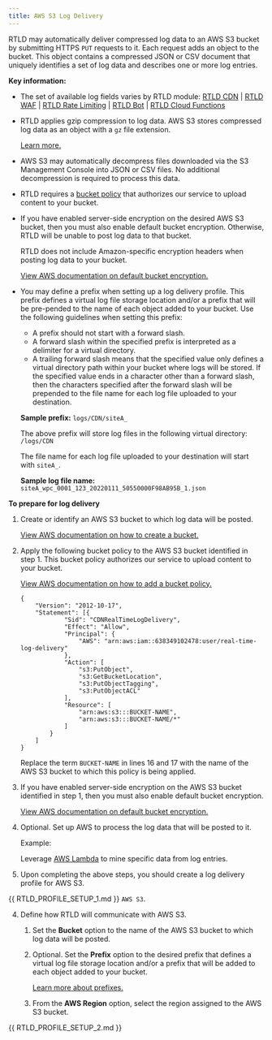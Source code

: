 ```yaml
---
title: AWS S3 Log Delivery
---
```


RTLD may automatically deliver compressed log data to an AWS S3 bucket by submitting HTTPS `PUT` requests to it. Each request adds an object to the bucket. This object contains a compressed JSON or CSV document that uniquely identifies a set of log data and describes one or more log entries.

**Key information:**

-   The set of available log fields varies by RTLD module: [RTLD CDN](/applications/logs/rtld/log_fields_rtld_cdn) | [RTLD WAF](/applications/logs/rtld/log_fields_rtld_waf) | [RTLD Rate Limiting](/applications/logs/rtld/log_fields_rtld_rate_limiting) | [RTLD Bot](/applications/logs/rtld/log_fields_rtld_bot_manager) | [RTLD Cloud Functions](/applications/logs/rtld/log_fields_rtld_cloud_functions)
-   RTLD applies gzip compression to log data. AWS S3 stores compressed log data as an object with a `gz` file extension.

    [Learn more.](/applications/logs/rtld/log_file_naming_convention)

-   AWS S3 may automatically decompress files downloaded via the S3 Management Console into JSON or CSV files. No additional decompression is required to process this data.
-   RTLD requires a [bucket policy](#bucket-policy) that authorizes our service to upload content to your bucket.
-   If you have enabled server-side encryption on the desired AWS S3 bucket, then you must also enable default bucket encryption. Otherwise, RTLD will be unable to post log data to that bucket.

    <Callout type="info">


      RTLD does not include Amazon-specific encryption headers when posting log data to your bucket.

    </Callout>

    [View AWS documentation on default bucket encryption.](https://docs.aws.amazon.com/AmazonS3/latest/userguide/default-bucket-encryption.html)

    <a id="log-file-prefix" />

-   You may define a prefix when setting up a log delivery profile. This prefix defines a virtual log file storage location and/or a prefix that will be pre-pended to the name of each object added to your bucket. Use the following guidelines when setting this prefix:

    -   A prefix should not start with a forward slash.
    -   A forward slash within the specified prefix is interpreted as a delimiter for a virtual directory.
    -   A trailing forward slash means that the specified value only defines a virtual directory path within your bucket where logs will be stored. If the specified value ends in a character other than a forward slash, then the characters specified after the forward slash will be prepended to the file name for each log file uploaded to your destination.

    **Sample prefix:** `logs/CDN/siteA_`

    The above prefix will store log files in the following virtual directory: `/logs/CDN`

    The file name for each log file uploaded to your destination will start with `siteA_`.

    **Sample log file name:** `siteA_wpc_0001_123_20220111_50550000F98AB95B_1.json`

**To prepare for log delivery**

1.  Create or identify an AWS S3 bucket to which log data will be posted.

    [View AWS documentation on how to create a bucket.](https://docs.aws.amazon.com/AmazonS3/latest/user-guide/create-bucket.html)

    <a id="bucket-policy" />

2.  Apply the following bucket policy to the AWS S3 bucket identified in step 1. This bucket policy authorizes our service to upload content to your bucket.

    [View AWS documentation on how to add a bucket policy.](https://docs.aws.amazon.com/AmazonS3/latest/userguide/add-bucket-policy.html)

    ```AWS-S3-Bucket-Policy
    {
    	"Version": "2012-10-17",
    	"Statement": [{
    			"Sid": "CDNRealTimeLogDelivery",
    			"Effect": "Allow",
    			"Principal": {
    				"AWS": "arn:aws:iam::638349102478:user/real-time-log-delivery"
    			},
    			"Action": [
    				"s3:PutObject",
    				"s3:GetBucketLocation",
    				"s3:PutObjectTagging",
    				"s3:PutObjectACL"
    			],
    			"Resource": [
    				"arn:aws:s3:::BUCKET-NAME",
    				"arn:aws:s3:::BUCKET-NAME/*"
    			]
    		}
    	]
    }
    ```

    <Callout type="important">


      Replace the term `BUCKET-NAME` in lines 16 and 17 with the name of the AWS S3 bucket to which this policy is being applied.

    </Callout>

3.  If you have enabled server-side encryption on the AWS S3 bucket identified in step 1, then you must also enable default bucket encryption.

    [View AWS documentation on default bucket encryption.](https://docs.aws.amazon.com/AmazonS3/latest/userguide/default-bucket-encryption.html)

4.  Optional. Set up AWS to process the log data that will be posted to it.

    Example:

    Leverage [AWS Lambda](https://aws.amazon.com/documentation/lambda/) to mine specific data from log entries.

5.  Upon completing the above steps, you should create a log delivery profile for AWS S3.

{{ RTLD_PROFILE_SETUP_1.md }} `AWS S3`.

4.  Define how RTLD will communicate with AWS S3.

    1.  Set the **Bucket** option to the name of the AWS S3 bucket to which log data will be posted.

    2.  Optional. Set the **Prefix** option to the desired prefix that defines a virtual log file storage location and/or a prefix that will be added to each object added to your bucket.

        [Learn more about prefixes.](#log-file-prefix)

    3.  From the **AWS Region** option, select the region assigned to the AWS S3 bucket.

{{ RTLD_PROFILE_SETUP_2.md }}
